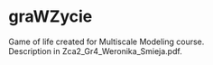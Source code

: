 # graWZycie
Game of life created for Multiscale Modeling course.  
Description in Zca2_Gr4_Weronika_Smieja.pdf.
